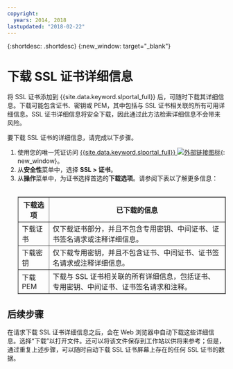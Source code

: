 ```yaml
---
copyright:
  years: 2014, 2018
lastupdated: "2018-02-22"
---
```


{:shortdesc: .shortdesc}
{:new_window: target="_blank"}

# 下载 SSL 证书详细信息

将 SSL 证书添加到 {{site.data.keyword.slportal_full}} 后，可随时下载其详细信息。下载可能包含证书、密钥或 PEM，其中包括与 SSL 证书相关联的所有可用详细信息。SSL 证书详细信息将安全下载，因此通过此方法检索详细信息不会带来风险。

要下载 SSL 证书的详细信息，请完成以下步骤。

1. 使用您的唯一凭证访问 [{{site.data.keyword.slportal_full}} ![外部链接图标](../../icons/launch-glyph.svg "外部链接图标")](https://control.softlayer.com/){: new_window}。
2. 从**安全性**菜单中，选择 **SSL > 证书**。
3. 从**操作**菜单中，为证书选择首选的**下载选项**。请参阅下表以了解更多信息：<br /> <br /><table border="1"><tr><th>下载选项</th><th>已下载的信息</th></tr><tr><td>下载证书</td><td>仅下载证书部分，并且不包含专用密钥、中间证书、证书签名请求或注释详细信息。</td></tr><tr><td>下载密钥</td><td>仅下载专用密钥，并且不包含证书、中间证书、证书签名请求或注释详细信息。</td></tr><tr><td>下载 PEM</td><td>下载与 SSL 证书相关联的所有详细信息，包括证书、专用密钥、中间证书、证书签名请求和注释。</td></tr></table>

## 后续步骤

在请求下载 SSL 证书详细信息之后，会在 Web 浏览器中自动下载这些详细信息。选择“下载”以打开文件。还可以将该文件保存到工作站以供将来参考；但是，通过重复上述步骤，可以随时自动下载 SSL 证书屏幕上存在的任何 SSL 证书的数据。

